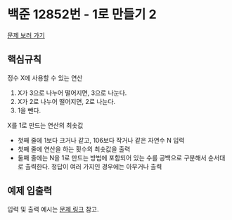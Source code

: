# 백준 12852번 - 1로 만들기 2

[문제 보러 가기](https://www.acmicpc.net/problem/12852)

## 핵심규칙

정수 X에 사용할 수 있는 연산
1. X가 3으로 나누어 떨어지면, 3으로 나눈다.
2. X가 2로 나누어 떨어지면, 2로 나눈다.
3. 1을 뺀다.

X를 1로 만드는 연산의 최솟값

- 첫째 줄에 1보다 크거나 같고, 106보다 작거나 같은 자연수 N 입력
- 첫째 줄에 연산을 하는 횟수의 최솟값을 출력
- 둘째 줄에는 N을 1로 만드는 방법에 포함되어 있는 수를 공백으로 구분해서 순서대로 출력한다. 정답이 여러 가지인 경우에는 아무거나 출력

## 예제 입출력

입력 및 출력 예시는 [문제 링크](https://www.acmicpc.net/problem/12852) 참고.
